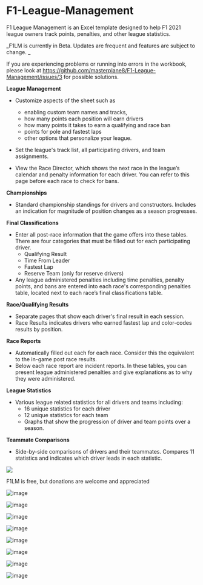 # F1-League-Management
F1 League Management is an Excel template designed to help F1 2021 league owners track points, penalties, and other league statistics.

_F1LM is currently in Beta. Updates are frequent and features are subject to change. _

If you are experiencing problems or running into errors in the workbook, please look at https://github.com/masterplane8/F1-League-Management/issues/3 for possible solutions.

**League Management**

- Customize aspects of the sheet such as
  - enabling custom team names and tracks, 
  - how many points each position will earn drivers
  - how many points it takes to earn a qualifying and race ban
  - points for pole and fastest laps
  - other options that personalize your league. 
 
- Set the league's track list, all participating drivers, and team assignments. 
- View the Race Director, which shows the next race in the league’s calendar and penalty information for each driver. You can refer to this page before each race to check for bans. 

**Championships**

- Standard championship standings for drivers and constructors. Includes an indication for magnitude of position changes as a season progresses. 

**Final Classifications**

- Enter all post-race information that the game offers into these tables. There are four categories that must be filled out for each participating driver. 
  - Qualifying Result
  - Time From Leader
  - Fastest Lap
  - Reserve Team (only for reserve drivers)
- Any league administered penalties including time penalties, penalty points, and bans are entered into each race's corresponding penalties table, located next to each race’s final classifications table. 

**Race/Qualifying Results**

- Separate pages that show each driver's final result in each session.
- Race Results indicates drivers who earned fastest lap and color-codes results by position. 

**Race Reports**

- Automatically filled out each for each race. Consider this the equivalent to the in-game post race results. 
- Below each race report are incident reports. In these tables, you can present league administered penalties and give explanations as to why they were administered. 

**League Statistics**

- Various league related statistics for all drivers and teams including:
  - 16 unique statistics for each driver
  - 12 unique statistics for each team
  - Graphs that show the progression of driver and team points over a season.
 
 **Teammate Comparisons**

- Side-by-side comparisons of drivers and their teammates. Compares 11 statistics and indicates which driver leads in each statistic.

[![](https://www.paypalobjects.com/en_US/i/btn/btn_donateCC_LG.gif)](https://www.paypal.com/donate?business=YYGWMED2CQPK6&no_recurring=0&currency_code=USD)

F1LM is free, but donations are welcome and appreciated


![image](https://user-images.githubusercontent.com/50423545/154766108-fb777867-b1bc-4692-bc75-fc86b3b3eb1a.png)

![image](https://user-images.githubusercontent.com/50423545/154767523-f47eeee1-1ae4-4234-8e3f-8410ca877dd9.png)

![image](https://user-images.githubusercontent.com/50423545/154767587-e6b5c919-47eb-4d1c-b3de-493841669ebd.png)

![image](https://user-images.githubusercontent.com/50423545/154767651-4ff94ed5-d67c-4fbd-a7e0-798614b595df.png)

![image](https://user-images.githubusercontent.com/50423545/154767678-e4fa9a46-51c0-4c66-9026-7f9612f189e9.png)

![image](https://user-images.githubusercontent.com/50423545/154767726-ef70e8af-ae96-4e87-b86f-1145fe182aa8.png)

![image](https://user-images.githubusercontent.com/50423545/154767774-3de4b2b3-f68a-4ea1-9259-112ccf366f62.png)

![image](https://user-images.githubusercontent.com/50423545/154767829-dd8e5f02-795b-4c88-be98-728497dfcdfc.png)


